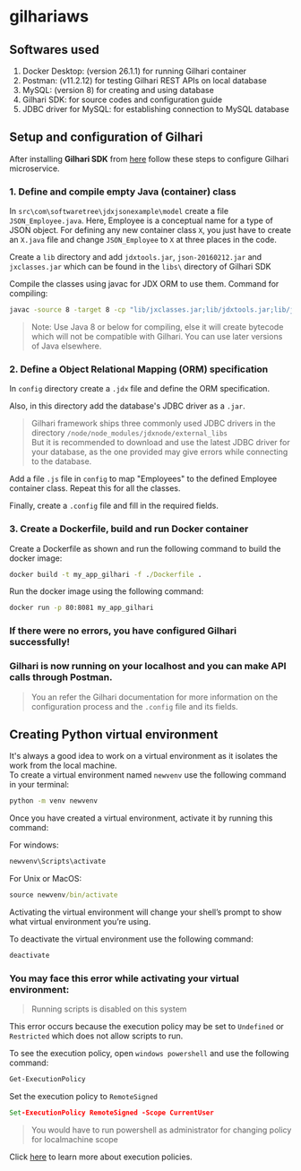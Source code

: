 # gilhariaws
 
## Softwares used 

1. Docker Desktop: (version 26.1.1) for running Gilhari container
2. Postman: (v11.2.12) for testing Gilhari REST APIs on local database 
3. MySQL: (version 8) for creating and using database
4. Gilhari SDK: for source codes and configuration guide
5. JDBC driver for MySQL: for establishing connection to MySQL database

## Setup and configuration of Gilhari
After installing **Gilhari SDK** from [here](https://www.softwaretree.com/v1/products/gilhari/download-gilhari.php) follow these steps to configure Gilhari microservice.

### 1. Define and compile empty Java (container) class  
In `src\com\softwaretree\jdxjsonexample\model` create a file `JSON_Employee.java`. Here, Employee is a conceptual name for a type of JSON object. For defining any new container class `X`, you just have to create an `X.java` file and change `JSON_Employee` to `X` at three places in the code.

Create a `lib` directory and add `jdxtools.jar`, `json-20160212.jar` and `jxclasses.jar` which can be found in the `libs\` directory of Gilhari SDK  

Compile the classes using javac for JDX ORM to use them. Command for compiling:
```cmd
javac -source 8 -target 8 -cp "lib/jxclasses.jar;lib/jdxtools.jar;lib/json-20160212.jar" -d bin src/com/softwaretree/jdxjsonexample/model/JSON_Employee.java
```    
>Note: Use Java 8 or below for compiling, else it will create bytecode which will not be compatible with Gilhari. You can use later versions of Java elsewhere.

### 2. Define a Object Relational Mapping (ORM) specification
In `config` directory create a `.jdx` file and define the ORM specification.  

Also, in this directory add the database's JDBC driver as a `.jar`.  

> Gilhari framework ships three commonly used JDBC drivers in the directory `/node/node_modules/jdxnode/external_libs`  
But it is recommended to download and use the latest JDBC driver for your database, as the one provided may give errors while connecting to the database.

Add a file `.js` file in `config` to map "Employees" to the defined Employee container class. Repeat this for all the classes.

Finally, create a `.config` file and fill in the required fields.

### 3. Create a Dockerfile, build and run Docker container  
Create a Dockerfile as shown and run the following command to build the docker image:  
```cmd
docker build -t my_app_gilhari -f ./Dockerfile .
```

Run the docker image using the following command: 
```cmd
docker run -p 80:8081 my_app_gilhari
```

### If there were no errors, you have configured Gilhari successfully!
### Gilhari is now running on your localhost and you can make API calls through Postman.

>You an refer the Gilhari documentation for more information on the configuration process and the `.config` file and its fields.


## Creating Python virtual environment 
It's always a good idea to work on a virtual environment as it isolates the work from the local machine.  
To create a virtual environment named `newvenv` use the following command in your terminal: 
```cmd
python -m venv newvenv
```

Once you have created a virtual environment, activate it by running this command:   

For windows:
```cmd
newvenv\Scripts\activate
```

For Unix or MacOS: 
```cmd
source newvenv/bin/activate
```

Activating the virtual environment will change your shell’s prompt to show what virtual environment you’re using.

To deactivate the virtual environment use the following command:   
```cmd
deactivate
```

### You may face this error while activating your virtual environment:
>Running scripts is disabled on this system

This error occurs because the execution policy may be set to `Undefined` or `Restricted` which does not allow scripts to run.

To see the execution policy, open `windows powershell` and use the following command:
```cmd
Get-ExecutionPolicy
```

Set the execution policy to `RemoteSigned` 
```cmd
Set-ExecutionPolicy RemoteSigned -Scope CurrentUser
```

> You would have to run powershell as administrator for changing policy for localmachine scope

Click [here](https://learn.microsoft.com/en-us/powershell/module/microsoft.powershell.core/about/about_execution_policies?view=powershell-7.4) to learn more about execution policies.

